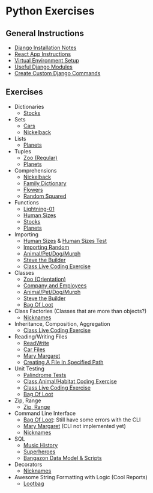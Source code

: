 # Python Exercises

## General Instructions

* [Django Installation Notes](./General_Instructions/django_installation.md)
* [React App Instructions](./General_Instructions/set_up_react_app.md)
* [Virtual Environment Setup](./General_Instructions/set_up_venv.md)
* [Useful Django Modules](./General_Instructions/django_modules.md)
* [Create Custom Django Commands](./General_Instructions/setup_django_command_line.md)

## Exercises

* Dictionaries 
  * [Stocks](./Regular/stocks.py)
* Sets
  * [Cars](./Regular/cars.py)
  * [Nickelback](./Regular/nickelback.py)
* Lists
  * [Planets](./Regular/planets.py)
* Tuples
  * [Zoo (Regular)]('./Regular/zoo.py)
  * [Planets](./Regular/planets.py)
* Comprehensions
  * [Nickelback](./Regular/nickelback.py)
  * [Family Dictionary](./Regular/family_dict.py)
  * [Flowers](./Orientation/flowers.py)
  * [Random Squared](./Regular/random_squared.py)
* Functions
  * [Lightning-01](./Lightning/lightning-01.py)
  * [Human Sizes](./Orientation/humansizes.py)
  * [Stocks](./Regular/stocks.py)
  * [Planets](./Regular/planets.py)
* Importing
  * [Human Sizes](./Orientation/humansizes.py) & [Human Sizes Test](./Orientation/humansizesTest.py)
  * [Importing Random](./Regular/random_squared.py)
  * [Animal/Pet/Dog/Murph](./Lightning/JoeIsAwesome/main.py)
  * [Steve the Builder](./Lightning/SteveBuilding/)
  * [Class Live Coding Exercise](./Regular/testAnimalsLiveCoding/)
* Classes
  * [Zoo (Orientation)](./Orientation/zoo.py)
  * [Company and Employees](./Regular/employees.py)
  * [Animal/Pet/Dog/Murph](./Lightning/JoeIsAwesome/main.py)
  * [Steve the Builder](./Lightning/SteveBuilding/)
  * [Bag Of Loot](./Regular/Lootbag/)
* Class Factories (Classes that are more than objects?)
  * [Nicknames](./Lightning/JoeNicknames/nicknames.py)
* Inheritance, Composition, Aggregation
  * [Class Live Coding Exercise](./Regular/testAnimalsLiveCoding/)
* Reading/Writing Files
  * [ReadWrite](./Lightning/ReadWrite/)
  * [Car Files](./Regular/ReadWriteCars)
  * [Mary Margaret](./Regular/Mary_Margaret)
  * [Creating A File In Specified Path](./Orientation/python_relative_paths.py)
* Unit Testing
  * [Palindrome Tests](./Lightning/JoeTest/)
  * [Class Animal/Habitat Coding Exercise](./Lightning/ClassAnimalTesting1/)
  * [Class Live Coding Exercise](./Regular/testAnimalsLiveCoding/)
  * [Bag Of Loot](./Regular/Lootbag/)
* Zip, Range
  * [Zip, Range](./Lightning/lightning-01.py)
* Command Line Interface
  * [Bag Of Loot](./Regular/Lootbag/): Still have some errors with the CLI
  * [Mary Margaret](./Regular/Mary_Margaret) (CLI not implemented yet)
  * [Nicknames](./Lightning/JoeNicknames/nicknames.py)
* SQL
  * [Music History](./Regular/MusicHistory)
  * [Superheroes](./Lightning/superhero.sql)
  * [Bangazon Data Model & Scripts](./Regular/BangazonData)
* Decorators
  * [Nicknames](./Lightning/JoeNicknames/nicknames.py)
* Awesome String Formatting with Logic (Cool Reports)
  * [Lootbag](./Regular/Lootbag/lootbag.py)